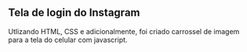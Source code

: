 ## Tela de login do Instagram
Utlizando HTML, CSS e adicionalmente, foi criado carrossel de imagem para a tela do celular com javascript.
